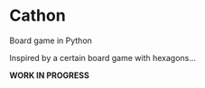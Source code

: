 # Cathon
Board game in Python

Inspired by a certain board game with hexagons...

**WORK IN PROGRESS**
